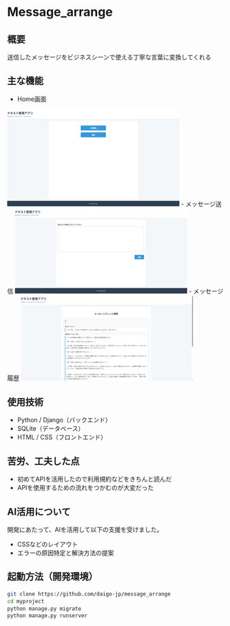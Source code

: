 # Message_arrange                                      

## 概要
送信したメッセージをビジネスシーンで使える丁寧な言葉に変換してくれる

## 主な機能
- Home画面
<img src="screenshots/home.png" alt="Home画面" width="400">
- メッセージ送信
<img src="screenshots/msg.png" alt="メッセージ送信" width="400">
- メッセージ履歴
<img src="screenshots/msg_history.png" alt="履歴" width="400">

## 使用技術

- Python / Django（バックエンド）
- SQLite（データベース）
- HTML / CSS（フロントエンド）

## 苦労、工夫した点

- 初めてAPIを活用したので利用規約などをきちんと読んだ
- APIを使用するための流れをつかむのが大変だった

## AI活用について  
開発にあたって、AIを活用して以下の支援を受けました。

- CSSなどのレイアウト
- エラーの原因特定と解決方法の提案  

## 起動方法（開発環境）
```bash
git clone https://github.com/daigo-jp/message_arrange
cd myproject
python manage.py migrate
python manage.py runserver
